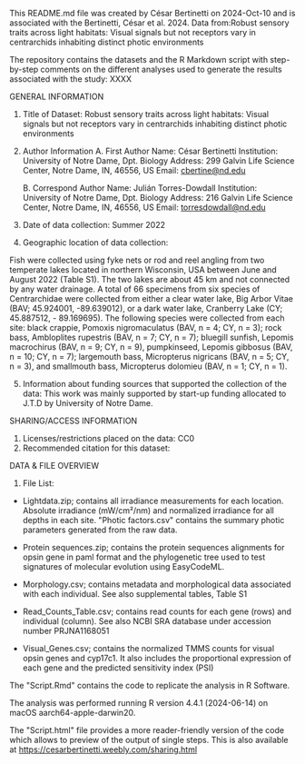 

This README.md file was created by César Bertinetti on 2024-Oct-10 and is associated with the Bertinetti, César et al. 2024. Data from:Robust sensory traits across light habitats: Visual signals but not receptors vary in centrarchids inhabiting distinct photic environments

The repository contains the datasets and the R Markdown script with step-by-step comments on the different analyses used to generate the results associated with the study: XXXX
 

GENERAL INFORMATION

1. Title of Dataset: Robust sensory traits across light habitats: Visual signals but not receptors vary in centrarchids inhabiting distinct photic environments


2. Author Information
	A. First Author
		Name: César Bertinetti
		Institution: University of Notre Dame, Dpt. Biology
		Address: 299 Galvin Life Science Center, Notre Dame, IN, 46556, US
		Email: cbertine@nd.edu

	B. Correspond Author 
		Name: Julián Torres-Dowdall
		Institution: University of Notre Dame, Dpt. Biology
		Address: 216 Galvin Life Science Center, Notre Dame, IN, 46556, US
		Email: torresdowdall@nd.edu

3. Date of data collection: Summer 2022

4. Geographic location of data collection: 

Fish were collected using fyke nets or rod and reel angling from two temperate lakes located in northern Wisconsin, USA between June and August 2022 (Table S1). The two lakes are about 45 km and not connected by any water drainage. A total of 66 specimens from six species of Centrarchidae were collected from either a clear water lake, Big Arbor Vitae (BAV; 45.924001, -89.639012), or a dark water lake, Cranberry Lake (CY; 45.887512, - 89.169695). The following species were collected from each site: black crappie, Pomoxis nigromaculatus (BAV, n = 4; CY, n = 3); rock bass, Ambloplites rupestris (BAV, n = 7; CY, n = 7); bluegill sunfish, Lepomis macrochirus (BAV, n = 9; CY, n = 9), pumpkinseed, Lepomis gibbosus (BAV, n = 10; CY, n = 7); largemouth bass, Micropterus nigricans (BAV, n = 5; CY, n = 3), and smallmouth bass, Micropterus dolomieu (BAV, n = 1; CY, n = 1). 


5. Information about funding sources that supported the collection of the data: This work was mainly supported by start-up funding allocated to J.T.D by University of Notre Dame.


SHARING/ACCESS INFORMATION

1. Licenses/restrictions placed on the data: CC0
2. Recommended citation for this dataset:



DATA & FILE OVERVIEW

1. File List: 

- Lightdata.zip; contains all irradiance measurements for each location. Absolute irradiance (mW/cm²/nm) and normalized irradiance for all depths in each site. "Photic factors.csv" contains the summary photic parameters generated from the raw data.

- Protein sequences.zip; contains the protein sequences alignments for opsin gene in paml format and the phylogenetic tree used to test signatures of molecular evolution using EasyCodeML.

- Morphology.csv; contains metadata and morphological data associated with each individual. See also supplemental tables, Table S1

- Read_Counts_Table.csv; contains read counts for each gene (rows) and individual (column). See also NCBI SRA database under accession number PRJNA1168051

- Visual_Genes.csv; contains the normalized TMMS counts for visual opsin genes and cyp17c1. It also includes the proportional expression of each gene and the predicted sensitivity index (PSI)

The "Script.Rmd" contains the code to replicate the analysis in R Software.

The analysis was performed running R version 4.4.1 (2024-06-14) on macOS aarch64-apple-darwin20.

The "Script.html" file provides a more reader-friendly version of the code which allows to preview of the output of single steps. This is also available at https://cesarbertinetti.weebly.com/sharing.html


